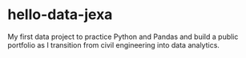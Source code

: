 # hello-data-jexa
My first data project to practice Python and Pandas and build a public portfolio as I transition from civil engineering into data analytics.
